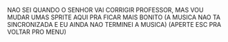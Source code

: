 NAO SEI QUANDO O SENHOR VAI CORRIGIR PROFESSOR, MAS VOU MUDAR UMAS SPRITE AQUI PRA FICAR MAIS BONITO (A MUSICA NAO TA SINCRONIZADA E EU AINDA NAO TERMINEI A MUSICA)
(APERTE ESC PRA VOLTAR PRO MENU)
